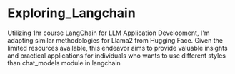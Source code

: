 # Exploring_Langchain
 Utilizing 1hr course LangChain for LLM Application Development, I'm adapting similar methodologies for Llama2 from Hugging Face. Given the limited resources available, this endeavor aims to provide valuable insights and practical applications for individuals who wants to use different styles than chat_models module in langchain
